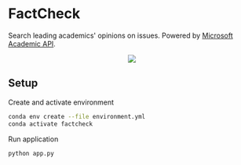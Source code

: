 # FactCheck

Search leading academics' opinions on issues. Powered by [Microsoft Academic API](https://www.microsoft.com/en-us/research/project/academic-knowledge/).

<p align="center">
  <img src="https://i.imgur.com/fXRfpmX.gif">
</p>

## Setup

Create and activate environment
```bash
conda env create --file environment.yml
conda activate factcheck
```

Run application
```bash
python app.py
```
